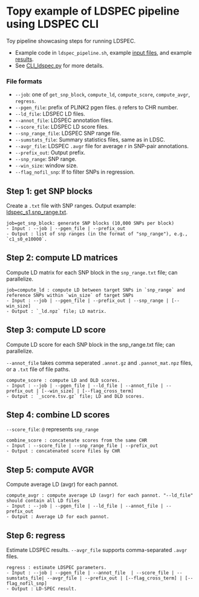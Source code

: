 # Topy example of LDSPEC pipeline using LDSPEC CLI
Toy pipeline showcasing steps for running LDSPEC.
- Example code in `ldspec_pipeline.sh`, example [input files](https://github.com/martinjzhang/LDSPEC/tree/main/ldspec/data), and example [results](https://github.com/martinjzhang/LDSPEC/tree/main/ldspec/data/ldspec_res).
- See [CLI_ldspec.py](https://github.com/martinjzhang/LDSPEC/blob/main/CLI_ldspec.py) for more details.

### File formats
- `--job`: one of `get_snp_block`, `compute_ld`, `compute_score`, `compute_avgr`, `regress`.
- `--pgen_file`: prefix of PLINK2 pgen files. `@` refers to CHR number.
- `--ld_file`: LDSPEC LD files. 
- `--annot_file`: LDSPEC annotation files.
- `--score_file`: LDSPEC LD score files.
- `--snp_range_file`: LDSPEC SNP range file. 
- `--sumstats_file`: Summary statistics files, same as in LDSC.
- `--avgr_file`: LDSPEC `.avgr` file for average r in SNP-pair annotations. 
- `--prefix_out`: Output prefix.
- `--snp_range`: SNP range.
- `--win_size`: window size.
- `--flag_nofil_snp`: If to filter SNPs in regression.

## Step 1: get SNP blocks
Create a `.txt` file with SNP ranges. Output example: [ldspec_s1.snp_range.txt](https://github.com/martinjzhang/LDSPEC/blob/main/ldspec/data/ldspec_res/ldspec_s1.snp_range.txt).

    job=get_snp_block: generate SNP blocks (10,000 SNPs per block)
    - Input : --job | --pgen_file | --prefix_out
    - Output : list of snp ranges (in the format of "snp_range"), e.g., `c1_s0_e10000`.


## Step 2: compute LD matrices
Compute LD matrix for each SNP block in the `snp_range.txt` file; can parallelize.

    job=compute_ld : compute LD between target SNPs in `snp_range` and reference SNPs within `win_size` of target SNPs
    - Input : --job | --pgen_file | --prefix_out | --snp_range | [--win_size]
    - Output : `_ld.npz` file; LD matrix.

## Step 3: compute LD score
Compute LD score for each SNP block in the snp_range.txt file; can parallelize.

`--annot_file` takes comma seperated `.annot.gz` and `.pannot_mat.npz` files, or a `.txt` file of file paths.

    compute_score : compute LD and DLD scores.
    - Input : --job | --pgen_file | --ld_file | --annot_file | --prefix_out | [--win_size] | [--flag_cross_term]
    - Output : `_score.tsv.gz` file; LD and DLD scores.

## Step 4: combine LD scores
`--score_file`: `@` represents `snp_range`

    combine_score : concatenate scores from the same CHR 
    - Input : --score_file | --snp_range_file | --prefix_out
    - Output : concatenated score files by CHR

## Step 5: compute AVGR
Compute average LD (avgr) for each pannot.

    compute_avgr : compute average LD (avgr) for each pannot. "--ld_file" should contain all LD files
    - Input : --job | --pgen_file | --ld_file | --annot_file | --prefix_out
    - Output : Average LD for each pannot.

## Step 6: regress
Estimate LDSPEC results. `--avgr_file` supports comma-separated `.avgr` files.

    regress : estimate LDSPEC parameters.
    - Input : --job | --pgen_file | --annot_file  | --score_file | --sumstats_file| --avgr_file | --prefix_out | [--flag_cross_term] | [--flag_nofil_snp]
    - Output : LD-SPEC result.
